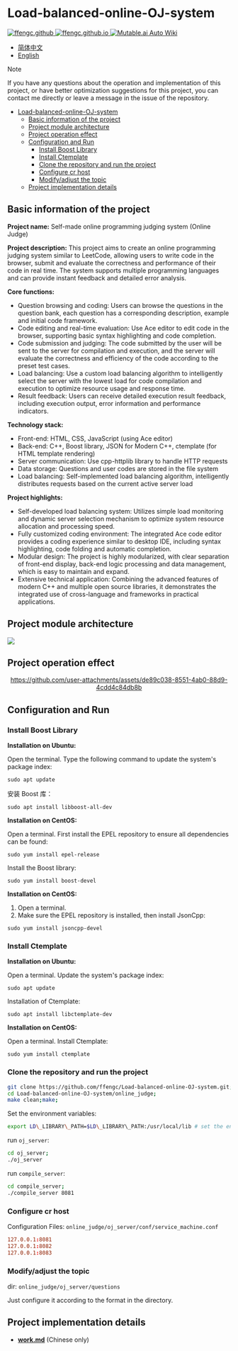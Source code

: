 # Load-balanced-online-OJ-system

<a href="https://github.com/ffengc">
    <img src="https://img.shields.io/static/v1?label=Github&message=ffengc&color=blue" alt="ffengc.github">
</a>
<a href="https://ffengc.github.io">
    <img src="https://img.shields.io/static/v1?label=Page&message=ffengc.github.io&color=red" alt="ffengc.github.io">
</a>
<a href="https://ffengc.github.io/gh-blog/">
    <img src="https://img.shields.io/static/v1?label=Blog&message=Blog Page&color=brightgreen" alt="Mutable.ai Auto Wiki">
</a>


- [简体中文](./README-CN.md)
- [English](./README.md)

> [!NOTE]
> If you have any questions about the operation and implementation of this project, or have better optimization suggestions for this project, you can contact me directly or leave a message in the issue of the repository.

- [Load-balanced-online-OJ-system](#load-balanced-online-oj-system)
  - [Basic information of the project](#basic-information-of-the-project)
  - [Project module architecture](#project-module-architecture)
  - [Project operation effect](#project-operation-effect)
  - [Configuration and Run](#configuration-and-run)
    - [Install Boost Library](#install-boost-library)
    - [Install Ctemplate](#install-ctemplate)
    - [Clone the repository and run the project](#clone-the-repository-and-run-the-project)
    - [Configure cr host](#configure-cr-host)
    - [Modify/adjust the topic](#modifyadjust-the-topic)
  - [Project implementation details](#project-implementation-details)


## Basic information of the project

**Project name:** Self-made online programming judging system (Online Judge)

**Project description:** This project aims to create an online programming judging system similar to LeetCode, allowing users to write code in the browser, submit and evaluate the correctness and performance of their code in real time. The system supports multiple programming languages ​​and can provide instant feedback and detailed error analysis.

**Core functions:**
- Question browsing and coding: Users can browse the questions in the question bank, each question has a corresponding description, example and initial code framework.
- Code editing and real-time evaluation: Use Ace editor to edit code in the browser, supporting basic syntax highlighting and code completion.
- Code submission and judging: The code submitted by the user will be sent to the server for compilation and execution, and the server will evaluate the correctness and efficiency of the code according to the preset test cases.
- Load balancing: Use a custom load balancing algorithm to intelligently select the server with the lowest load for code compilation and execution to optimize resource usage and response time.
- Result feedback: Users can receive detailed execution result feedback, including execution output, error information and performance indicators.

**Technology stack:**

- Front-end: HTML, CSS, JavaScript (using Ace editor)
- Back-end: C++, Boost library, JSON for Modern C++, ctemplate (for HTML template rendering)
- Server communication: Use cpp-httplib library to handle HTTP requests
- Data storage: Questions and user codes are stored in the file system
- Load balancing: Self-implemented load balancing algorithm, intelligently distributes requests based on the current active server load

**Project highlights:**
- Self-developed load balancing system: Utilizes simple load monitoring and dynamic server selection mechanism to optimize system resource allocation and processing speed.
- Fully customized coding environment: The integrated Ace code editor provides a coding experience similar to desktop IDE, including syntax highlighting, code folding and automatic completion.
- Modular design: The project is highly modularized, with clear separation of front-end display, back-end logic processing and data management, which is easy to maintain and expand.
- Extensive technical application: Combining the advanced features of modern C++ and multiple open source libraries, it demonstrates the integrated use of cross-language and frameworks in practical applications.


## Project module architecture

![](./README.figs/10.png)

## Project operation effect

<div align="center">

https://github.com/user-attachments/assets/de89c038-8551-4ab0-88d9-4cdd4c84db8b

</div>

## Configuration and Run

### Install Boost Library

**Installation on Ubuntu:**

Open the terminal.
Type the following command to update the system's package index:
```
sudo apt update
```
安装 Boost 库：
```
sudo apt install libboost-all-dev
```

**Installation on CentOS:**

Open a terminal.
First install the EPEL repository to ensure all dependencies can be found:
```
sudo yum install epel-release
```
Install the Boost library:
```
sudo yum install boost-devel
```

**Installation on CentOS:**

1. Open a terminal.
2. Make sure the EPEL repository is installed, then install JsonCpp:
```
sudo yum install jsoncpp-devel
```

### Install Ctemplate

**Installation on Ubuntu:**

Open a terminal.
Update the system's package index:
```
sudo apt update
```
Installation of Ctemplate:
```
sudo apt install libctemplate-dev
```

**Installation on CentOS:**

Open a terminal.
Install Ctemplate:
```
sudo yum install ctemplate
```

### Clone the repository and run the project

```sh
git clone https://github.com/ffengc/Load-balanced-online-OJ-system.git;
cd Load-balanced-online-OJ-system/online_judge;
make clean;make;
```

Set the environment variables:
```sh
export LD\_LIBRARY\_PATH=$LD\_LIBRARY\_PATH:/usr/local/lib # set the env
```

run `oj_server`:

```sh
cd oj_server;
./oj_server
```

run `compile_server`:

```sh
cd compile_server;
./compile_server 8081
```

### Configure cr host

Configuration Files: `online_judge/oj_server/conf/service_machine.conf`

```conf
127.0.0.1:8081
127.0.0.1:8082
127.0.0.1:8083
```

### Modify/adjust the topic

dir: `online_judge/oj_server/questions`

Just configure it according to the format in the directory.

## Project implementation details

- **[work.md](./Work.md)** (Chinese only)
